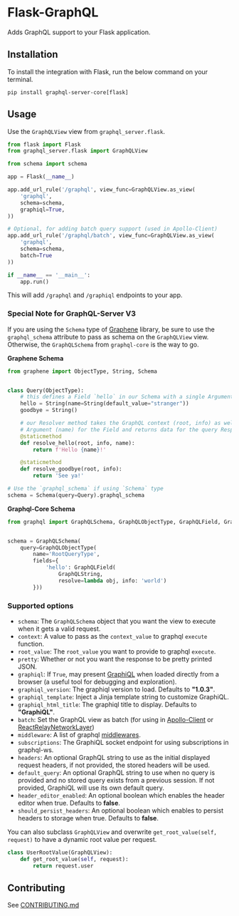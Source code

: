 # Flask-GraphQL

Adds GraphQL support to your Flask application.

## Installation

To install the integration with Flask, run the below command on your terminal.

`pip install graphql-server-core[flask]`

## Usage

Use the `GraphQLView` view from `graphql_server.flask`.

```python
from flask import Flask
from graphql_server.flask import GraphQLView

from schema import schema

app = Flask(__name__)

app.add_url_rule('/graphql', view_func=GraphQLView.as_view(
    'graphql',
    schema=schema,
    graphiql=True,
))

# Optional, for adding batch query support (used in Apollo-Client)
app.add_url_rule('/graphql/batch', view_func=GraphQLView.as_view(
    'graphql',
    schema=schema,
    batch=True
))

if __name__ == '__main__':
    app.run()
```

This will add `/graphql` and `/graphiql` endpoints to your app.

### Special Note for GraphQL-Server V3

If you are using the `Schema` type of [Graphene](https://github.com/graphql-python/graphene) library, be sure to use the `graphql_schema` attribute to pass as schema on the `GraphQLView` view. Otherwise, the `GraphQLSchema` from `graphql-core` is the way to go.

**Graphene Schema**

```python
from graphene import ObjectType, String, Schema


class Query(ObjectType):
    # this defines a Field `hello` in our Schema with a single Argument `name`
    hello = String(name=String(default_value="stranger"))
    goodbye = String()

    # our Resolver method takes the GraphQL context (root, info) as well as
    # Argument (name) for the Field and returns data for the query Response
    @staticmethod
    def resolve_hello(root, info, name):
        return f'Hello {name}!'

    @staticmethod
    def resolve_goodbye(root, info):
        return 'See ya!'

# Use the `graphql_schema` if using `Schema` type
schema = Schema(query=Query).graphql_schema
```

**Graphql-Core Schema**

```python
from graphql import GraphQLSchema, GraphQLObjectType, GraphQLField, GraphQLString


schema = GraphQLSchema(
    query=GraphQLObjectType(
        name='RootQueryType',
        fields={
            'hello': GraphQLField(
                GraphQLString,
                resolve=lambda obj, info: 'world')
        }))
```


### Supported options

 * `schema`: The `GraphQLSchema` object that you want the view to execute when it gets a valid request.
 * `context`: A value to pass as the `context_value` to graphql `execute` function.
 * `root_value`: The `root_value` you want to provide to graphql `execute`.
 * `pretty`: Whether or not you want the response to be pretty printed JSON.
 * `graphiql`: If `True`, may present [GraphiQL](https://github.com/graphql/graphiql) when loaded directly from a browser (a useful tool for debugging and exploration).
 * `graphiql_version`: The graphiql version to load. Defaults to **"1.0.3"**.
 * `graphiql_template`: Inject a Jinja template string to customize GraphiQL.
 * `graphiql_html_title`: The graphiql title to display. Defaults to **"GraphiQL"**.
 * `batch`: Set the GraphQL view as batch (for using in [Apollo-Client](http://dev.apollodata.com/core/network.html#query-batching) or [ReactRelayNetworkLayer](https://github.com/nodkz/react-relay-network-layer))
 * `middleware`: A list of graphql [middlewares](http://docs.graphene-python.org/en/latest/execution/middleware/).
 * `subscriptions`: The GraphiQL socket endpoint for using subscriptions in graphql-ws.
 * `headers`: An optional GraphQL string to use as the initial displayed request headers, if not provided, the stored headers will be used.
 * `default_query`: An optional GraphQL string to use when no query is provided and no stored query exists from a previous session. If not provided, GraphiQL will use its own default query.
* `header_editor_enabled`: An optional boolean which enables the header editor when true. Defaults to **false**.
* `should_persist_headers`:  An optional boolean which enables to persist headers to storage when true. Defaults to **false**.


You can also subclass `GraphQLView` and overwrite `get_root_value(self, request)` to have a dynamic root value
per request.

```python
class UserRootValue(GraphQLView):
    def get_root_value(self, request):
        return request.user

```

## Contributing
See [CONTRIBUTING.md](CONTRIBUTING.md)